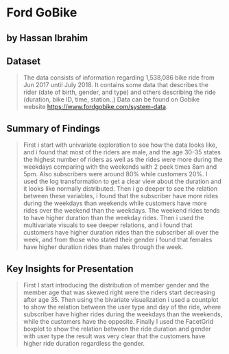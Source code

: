 # Ford GoBike
## by Hassan Ibrahim


## Dataset
> The data consists of information regarding 1,538,086 bike ride from Jun 2017 until July 2018. It contains some data that describes the rider  (date of birth, gender, and type) and others describing the ride (duration, bike ID, time, station..)
Data can be found on Gobike website https://www.fordgobike.com/system-data.

## Summary of Findings

> First i start with univariate exploration to see how the data looks like, and i found that most of the riders are male, and the age 30-35 states the highest number of riders as well as the rides were more during the weekdays comparing with the weekends with 2 peek times 8am and 5pm. Also subscribers were around 80% while customers 20%. I used the log transformation to get a clear view about the duration and it looks like normally distributed. Then i go deeper to see the relation between these variables, i found that the subscriber have more rides during the weekdays than weekends while customers have more rides over the weekend than the weekdays. The weekend rides tends to have higher duration than the weekday rides. Then i used the multivariate visuals to see deeper relations, and i found that customers have higher duration rides than the subscriber all over the week, and from those who stated their gender i found that females have higher duration rides than males through the week.


## Key Insights for Presentation

> First I start introducing the distribution of member gender and the member age that was skewed right were the riders start decreasing after age 35.
Then using the bivariate visualization i used a countplot to show the relation between the user type and day of the ride, where subscriber have higher rides during the weekdays than the weekends, while the customers have the opposite.
Finally I used the FacetGrid boxplot to show the relation between the ride duration and gender with user type the result was very clear that the customers have higher ride duration regardless the gender.
